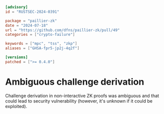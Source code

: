 ```toml
[advisory]
id = "RUSTSEC-2024-0391"

package = "paillier-zk"
date = "2024-07-18"
url = "https://github.com/dfns/paillier-zk/pull/49"
categories = ["crypto-failure"]

keywords = ["mpc", "tss", "zkp"]
aliases = ["GHSA-fpr5-jp2j-4q2f"]

[versions]
patched = [">= 0.4.0"]
```

# Ambiguous challenge derivation

Challenge derivation in non-interactive ZK proofs was ambiguous and that could lead
to security vulnerability (however, it's unknown if it could be exploited).

